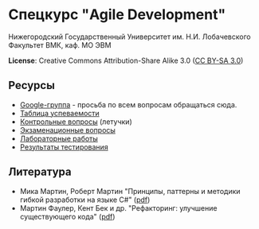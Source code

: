 # Спецкурс "Agile Development"

Нижегородский Государственный Университет им. Н.И. Лобачевского
Факультет ВМК, каф. МО ЭВМ

**License**: Creative Commons Attribution-Share Alike 3.0
([CC BY-SA 3.0](http://creativecommons.org/licenses/by-sa/3.0/))

## Ресурсы

 - [Google-группа](<https://groups.google.com/forum/?hl=ru#!forum/agile-development-course>) -
   просьба по всем вопросам обращаться сюда.
 - [Таблица успеваемости](https://docs.google.com/spreadsheet/ccc?key=0AsBBkrQIoSbjdGh5UFhSRVdQZmZhWXJLNjhwV08zU0E&authkey=CNXx0YMC&authkey=CNXx0YMC#gid=7)
 - [Контрольные вопросы](https://github.com/UNN-VMK-Software/agile-development-course/wiki/%D0%9A%D0%BE%D0%BD%D1%82%D1%80%D0%BE%D0%BB%D1%8C%D0%BD%D1%8B%D0%B5-%D0%B2%D0%BE%D0%BF%D1%80%D0%BE%D1%81%D1%8B) (летучки)
 - [Экзаменационные вопросы](https://docs.google.com/spreadsheet/ccc?key=0AsBBkrQIoSbjdDBDS2FTb3B3d3ZlUldJcl9HUmtEaUE&authkey=CKGP8vYB&authkey=CKGP8vYB#gid=0)
 - [Лабораторные работы](https://github.com/UNN-VMK-Software/agile-development-course/wiki/%D0%9B%D0%B0%D0%B1%D0%BE%D1%80%D0%B0%D1%82%D0%BE%D1%80%D0%BD%D1%8B%D0%B5-%D1%80%D0%B0%D0%B1%D0%BE%D1%82%D1%8B)
 - [Результаты тестирования](https://travis-ci.org/UNN-VMK-Software/agile-development-course)

## Литература

 - Мика Мартин, Роберт Мартин "Принципы, паттерны и методики гибкой разработки на языке C#"
   ([pdf](http://www.books.ru/books/printsipy-patterny-i-metodiki-gibkoi-razrabotki-na-yazyke-c-fail-pdf-864714/?show=1))
 - Мартин Фаулер, Кент Бек и др. "Рефакторинг: улучшение существующего кода"
   ([pdf](http://www.books.ru/books/refaktoring-uluchshenie-sushchestvuyushchego-koda-fail-pdf-552092/?show=1))
